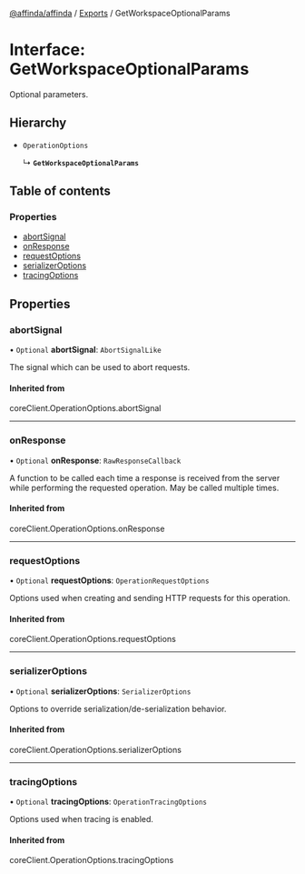 [@affinda/affinda](../README.md) / [Exports](../modules.md) / GetWorkspaceOptionalParams

# Interface: GetWorkspaceOptionalParams

Optional parameters.

## Hierarchy

- `OperationOptions`

  ↳ **`GetWorkspaceOptionalParams`**

## Table of contents

### Properties

- [abortSignal](GetWorkspaceOptionalParams.md#abortsignal)
- [onResponse](GetWorkspaceOptionalParams.md#onresponse)
- [requestOptions](GetWorkspaceOptionalParams.md#requestoptions)
- [serializerOptions](GetWorkspaceOptionalParams.md#serializeroptions)
- [tracingOptions](GetWorkspaceOptionalParams.md#tracingoptions)

## Properties

### abortSignal

• `Optional` **abortSignal**: `AbortSignalLike`

The signal which can be used to abort requests.

#### Inherited from

coreClient.OperationOptions.abortSignal

___

### onResponse

• `Optional` **onResponse**: `RawResponseCallback`

A function to be called each time a response is received from the server
while performing the requested operation.
May be called multiple times.

#### Inherited from

coreClient.OperationOptions.onResponse

___

### requestOptions

• `Optional` **requestOptions**: `OperationRequestOptions`

Options used when creating and sending HTTP requests for this operation.

#### Inherited from

coreClient.OperationOptions.requestOptions

___

### serializerOptions

• `Optional` **serializerOptions**: `SerializerOptions`

Options to override serialization/de-serialization behavior.

#### Inherited from

coreClient.OperationOptions.serializerOptions

___

### tracingOptions

• `Optional` **tracingOptions**: `OperationTracingOptions`

Options used when tracing is enabled.

#### Inherited from

coreClient.OperationOptions.tracingOptions
